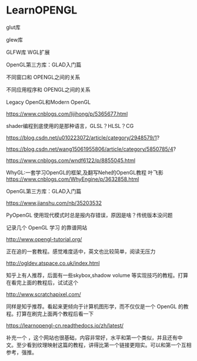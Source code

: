 # LearnOPENGL


glut库

glew库

GLFW库
WGL扩展

OpenGL第三方库：GLAD入门篇


不同窗口和 OPENGL之间的关系

不同应用程序和 OPENGL之间的关系

Legacy OpenGL和Modern OpenGL


https://www.cnblogs.com/lijihong/p/5365677.html


shader编程到底使用的是那种语言，GLSL？HLSL？CG

https://blog.csdn.net/u010223072/article/category/2948579/1?


https://blog.csdn.net/wang15061955806/article/category/5850785/4?


https://www.cnblogs.com/wndf6122/p/8855045.html

WhyGL:一套学习OpenGL的框架,及翻写Nehe的OpenGL教程
叶飞影
https://www.cnblogs.com/WhyEngine/p/3632858.html


OpenGL第三方库：GLAD入门篇


https://www.jianshu.com/nb/35203532



PyOpenGL 使用现代模式时总是报内存错误，原因是啥？传统版本没问题



记录几个 OpenGL 学习 的靠谱网站

http://www.opengl-tutorial.org/

正在追的一套教程。感觉难度适中，英文也比较简单，阅读无压力



http://ogldev.atspace.co.uk/index.html

知乎上有人推荐，后面有一些skybox,shadow volume 等实现技巧的教程。打算在看完上面的教程后，试试这个 



http://www.scratchapixel.com/

同样是知乎推荐。看起来更倾向于计算机图形学，而不仅仅是一个 OpenGL 的教程。打算在刷完上面两个教程后看一下



https://learnopengl-cn.readthedocs.io/zh/latest/

补充一个 ，这个网站也很基础，内容非常好，水平和第一个类似，并且还有中文。至少看到纹理映射这篇的教程，讲得比第一个链接更翔实。可以和第一个互相参考，强推。
